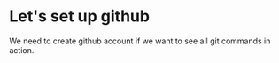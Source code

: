 # Let's set up github

We need to create github account if we want to see all git commands in action.
